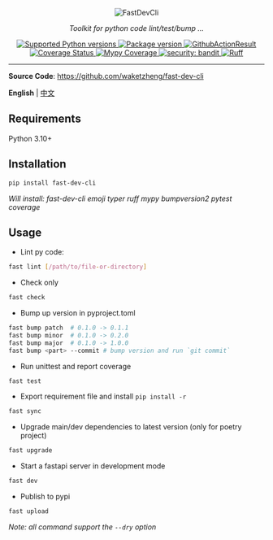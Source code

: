 <p align="center">
  <img src="https://fastdevcli.waketzheng.top/img/logo-margin/logo-teal.png" alt="FastDevCli">
</p>
<p align="center">
    <em>Toolkit for python code lint/test/bump ...</em>
</p>
<p align="center">
<a href="https://pypi.org/project/fast-dev-cli" target="_blank">
    <img src="https://img.shields.io/pypi/pyversions/fast-dev-cli.svg" alt="Supported Python versions">
</a>
<a href="https://pypi.org/project/fast-dev-cli" target="_blank">
    <img src="https://img.shields.io/pypi/v/fast-dev-cli?color=%2334D058&label=pypi%20package" alt="Package version">
</a>
<a href="https://github.com/waketzheng/fast-dev-cli/actions?query=workflow:ci" target="_blank">
    <img src="https://github.com/waketzheng/fast-dev-cli/workflows/ci/badge.svg" alt="GithubActionResult">
</a>
<a href="https://coveralls.io/github/waketzheng/fast-dev-cli?branch=main" target="_blank">
    <img src="https://coveralls.io/repos/github/waketzheng/fast-dev-cli/badge.svg?branch=main" alt="Coverage Status">
</a>
<a href="https://github.com/python/mypy" target="_blank">
    <img src="https://img.shields.io/badge/mypy-100%25-brightgreen.svg" alt="Mypy Coverage">
</a>
<a href="https://github.com/PyCQA/bandit" target="_blank">
    <img src="https://img.shields.io/badge/security-bandit-orange.svg" alt="security: bandit">
</a>
<a href="https://github.com/astral-sh/ruff" target="_blank">
    <img src="https://img.shields.io/endpoint?url=https://raw.githubusercontent.com/astral-sh/ruff/main/assets/badge/v2.json" alt="Ruff">
</a>
</p>

---

**Source Code**: <a href="https://github.com/waketzheng/fast-dev-cli" target="_blank">https://github.com/waketzheng/fast-dev-cli</a>

**English** | [中文](./README.zh.md)

## Requirements

Python 3.10+

## Installation

<div class="termy">

```bash
pip install fast-dev-cli
```
*Will install: fast-dev-cli emoji typer ruff mypy bumpversion2 pytest coverage*

</div>

## Usage

- Lint py code:
```bash
fast lint [/path/to/file-or-directory]
```
- Check only
```bash
fast check
```
- Bump up version in pyproject.toml
```bash
fast bump patch  # 0.1.0 -> 0.1.1
fast bump minor  # 0.1.0 -> 0.2.0
fast bump major  # 0.1.0 -> 1.0.0
fast bump <part> --commit # bump version and run `git commit`
```
- Run unittest and report coverage
```bash
fast test
```
- Export requirement file and install `pip install -r `
```bash
fast sync
```
- Upgrade main/dev dependencies to latest version (only for poetry project)
```bash
fast upgrade
```
- Start a fastapi server in development mode
```bash
fast dev
```
- Publish to pypi
```bash
fast upload
```
*Note: all command support the `--dry` option*
